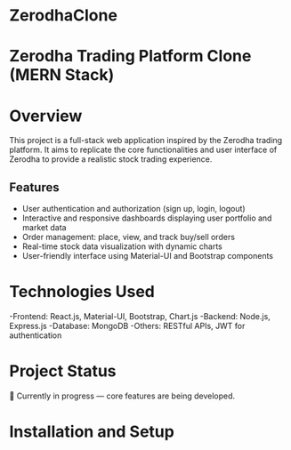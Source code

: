 # ZerodhaClone
# Zerodha Trading Platform Clone (MERN Stack)

# Overview
This project is a full-stack web application inspired by the Zerodha trading platform. It aims to replicate the core functionalities and user interface of Zerodha to provide a realistic stock trading experience.

## Features

- User authentication and authorization (sign up, login, logout)
- Interactive and responsive dashboards displaying user portfolio and market data
- Order management: place, view, and track buy/sell orders
- Real-time stock data visualization with dynamic charts
- User-friendly interface using Material-UI and Bootstrap components


# Technologies Used
-Frontend: React.js, Material-UI, Bootstrap, Chart.js
-Backend: Node.js, Express.js
-Database: MongoDB
-Others: RESTful APIs, JWT for authentication
# Project Status
🚧 Currently in progress — core features are being developed.

# Installation and Setup
